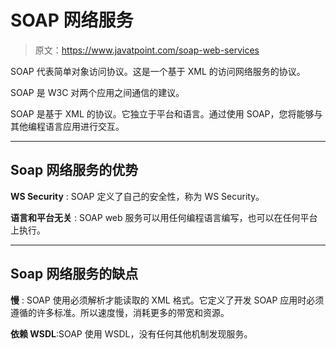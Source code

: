 # SOAP 网络服务

> 原文：<https://www.javatpoint.com/soap-web-services>

SOAP 代表简单对象访问协议。这是一个基于 XML 的访问网络服务的协议。

SOAP 是 W3C 对两个应用之间通信的建议。

SOAP 是基于 XML 的协议。它独立于平台和语言。通过使用 SOAP，您将能够与其他编程语言应用进行交互。

* * *

## Soap 网络服务的优势

**WS Security** : SOAP 定义了自己的安全性，称为 WS Security。

**语言和平台无关** : SOAP web 服务可以用任何编程语言编写，也可以在任何平台上执行。

* * *

## Soap 网络服务的缺点

**慢** : SOAP 使用必须解析才能读取的 XML 格式。它定义了开发 SOAP 应用时必须遵循的许多标准。所以速度慢，消耗更多的带宽和资源。

**依赖 WSDL**:SOAP 使用 WSDL，没有任何其他机制发现服务。